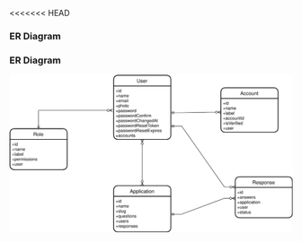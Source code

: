<<<<<<< HEAD

### ER Diagram

### ER Diagram

![ERDiagram](https://raw.githubusercontent.com/ekiztk/community-application-website/master/public/entity-relationship-diagram.svg 'ERDiagram')
